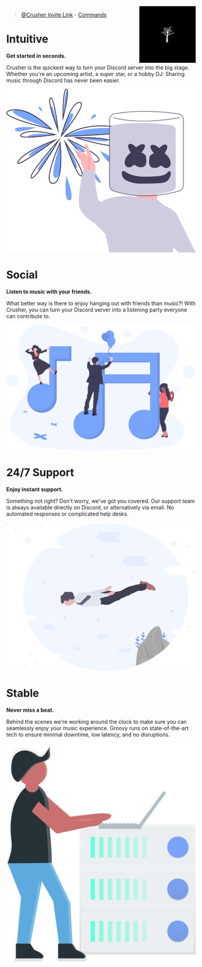 <img align="right" src="./assets/crusher.png" width="150">

> <a href="https://discord.com/api/oauth2/authorize?client_id=856581397690187778&permissions=8&scope=bot" target="_blank">@Crusher Invite Link</a> - [Commands](./commands.md)

# Intuitive

**Get started in seconds.**

Crusher is the quickest way to turn your Discord server into the big stage. Whether you're an upcoming artist, a super star, or a hobby DJ: Sharing music through Discord has never been easier.

![intuitive](./assets/intuitive.png)

# Social

**Listen to music with your friends.**

What better way is there to enjoy hanging out with friends than music?! With Crusher, you can turn your Discord server into a listening party everyone can contribute to.

![social](./assets/social.png)

# 24/7 Support

**Enjoy instant support.**

Something not right? Don't worry, we've got you covered. Our support team is always available directly on Discord, or alternatively via email. No automated responses or complicated help desks.

![support](./assets/support.png)

# Stable

**Never miss a beat.**

Behind the scenes we're working around the clock to make sure you can seamlessly enjoy your music experience. Groovy runs on state-of-the-art tech to ensure minimal downtime, low latency, and no disruptions.

![stable](./assets/stable.png)
